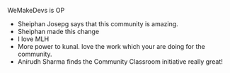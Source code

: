  WeMakeDevs is OP

- Sheiphan Josepg says that this community is amazing.
- Sheiphan made this change
- I love MLH
- More power to kunal. love the work which your are doing for the community.
- Anirudh Sharma finds the Community Classroom initiative really great!
